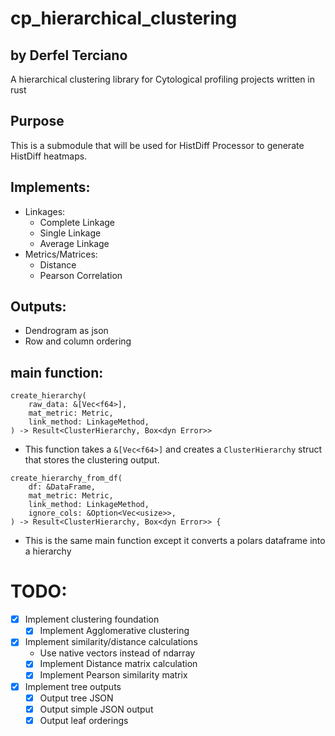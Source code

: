 # cp_hierarchical_clustering

## by Derfel Terciano

A hierarchical clustering library for Cytological profiling projects written in rust

## Purpose

This is a submodule that will be used for HistDiff Processor to generate HistDiff
heatmaps.

## Implements:

- Linkages:
  - Complete Linkage
  - Single Linkage
  - Average Linkage
- Metrics/Matrices:
  - Distance
  - Pearson Correlation

## Outputs:

- Dendrogram as json
- Row and column ordering

## main function:

```
create_hierarchy(
    raw_data: &[Vec<f64>],
    mat_metric: Metric,
    link_method: LinkageMethod,
) -> Result<ClusterHierarchy, Box<dyn Error>>
```

- This function takes a `&[Vec<f64>]` and creates a `ClusterHierarchy` struct that stores the clustering output.

```
create_hierarchy_from_df(
    df: &DataFrame,
    mat_metric: Metric,
    link_method: LinkageMethod,
    ignore_cols: &Option<Vec<usize>>,
) -> Result<ClusterHierarchy, Box<dyn Error>> {
```

- This is the same main function except it converts a polars dataframe into a hierarchy

# TODO:

- [x] Implement clustering foundation
  - [x] Implement Agglomerative clustering
- [x] Implement similarity/distance calculations
  - Use native vectors instead of ndarray
  - [x] Implement Distance matrix calculation
  - [x] Implement Pearson similarity matrix
- [x] Implement tree outputs
  - [x] Output tree JSON
  - [x] Output simple JSON output
  - [x] Output leaf orderings
